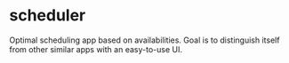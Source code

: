 # scheduler
Optimal scheduling app based on availabilities. Goal is to distinguish itself from other similar apps with an easy-to-use UI.
